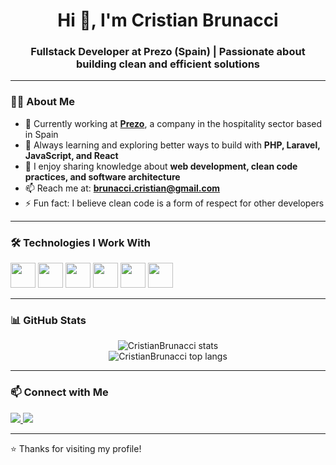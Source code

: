 <h1 align="center">Hi 👋, I'm Cristian Brunacci</h1>
<h3 align="center">Fullstack Developer at Prezo (Spain) | Passionate about building clean and efficient solutions</h3>

---

### 🧑‍💻 About Me

- 🔭 Currently working at **[Prezo](https://prezo.app/)**, a company in the hospitality sector based in Spain  
- 🌱 Always learning and exploring better ways to build with **PHP, Laravel, JavaScript, and React**  
- 💬 I enjoy sharing knowledge about **web development, clean code practices, and software architecture**  
- 📫 Reach me at: **brunacci.cristian@gmail.com**  
- ⚡ Fun fact: I believe clean code is a form of respect for other developers  

---

### 🛠️ Technologies I Work With

<p align="left">
  <img src="https://cdn.jsdelivr.net/gh/devicons/devicon/icons/php/php-original.svg" width="40" />
  <img src="https://cdn.jsdelivr.net/gh/devicons/devicon/icons/laravel/laravel-plain.svg" width="40" />
  <img src="https://cdn.jsdelivr.net/gh/devicons/devicon/icons/javascript/javascript-original.svg" width="40" />
  <img src="https://cdn.jsdelivr.net/gh/devicons/devicon/icons/react/react-original.svg" width="40" />
  <img src="https://cdn.jsdelivr.net/gh/devicons/devicon/icons/css3/css3-original.svg" width="40" />
  <img src="https://cdn.jsdelivr.net/gh/devicons/devicon/icons/sass/sass-original.svg" width="40" />
</p>

---

### 📊 GitHub Stats

<p align="center">
  <img src="https://github-readme-stats.vercel.app/api?username=CristianBrunacci&show_icons=true&theme=default&count_private=true" alt="CristianBrunacci stats" />
  <br />
  <img src="https://github-readme-stats.vercel.app/api/top-langs/?username=CristianBrunacci&layout=compact&theme=default" alt="CristianBrunacci top langs" />
</p>

---

### 📫 Connect with Me

<p align="left">
  <a href="https://www.linkedin.com/in/brunacci-cristian/" target="_blank">
    <img src="https://img.shields.io/badge/LinkedIn-0077B5?style=for-the-badge&logo=linkedin&logoColor=white"/>
  </a>
  <a href="mailto:brunacci.cristian@gmail.com">
    <img src="https://img.shields.io/badge/Email-D14836?style=for-the-badge&logo=gmail&logoColor=white"/>
  </a>
</p>

---

⭐ Thanks for visiting my profile!

